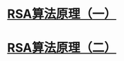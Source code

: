 # [RSA算法原理（一）](http://www.ruanyifeng.com/blog/2013/06/rsa_algorithm_part_one.html)
# [RSA算法原理（二）](http://www.ruanyifeng.com/blog/2013/07/rsa_algorithm_part_two.html)